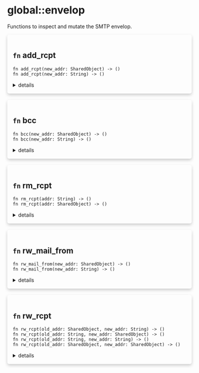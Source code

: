 # global::envelop

Functions to inspect and mutate the SMTP envelop.


<div markdown="span" style='box-shadow: 0 4px 8px 0 rgba(0,0,0,0.2); padding: 15px; border-radius: 5px;'>

<h2 class="func-name"> <code>fn</code> add_rcpt </h2>

```rust,ignore
fn add_rcpt(new_addr: SharedObject) -> ()
fn add_rcpt(new_addr: String) -> ()
```

<details>
<summary markdown="span"> details </summary>

Add a new recipient to the envelop. Note that this does not add
the recipient to the `To` header. Use `msg::add_rcpt` for that.

# Args

* `rcpt` - the new recipient to add.

# Effective smtp stage

All of them.

# Examples

```
#{
    connect: [
       // always deliver a copy of the message to "john.doe@example.com".
       action "rewrite envelop" || envelop::add_rcpt(address("john.doe@example.com")),
    ]
}
```
</details>

</div>
</br>

<div markdown="span" style='box-shadow: 0 4px 8px 0 rgba(0,0,0,0.2); padding: 15px; border-radius: 5px;'>

<h2 class="func-name"> <code>fn</code> bcc </h2>

```rust,ignore
fn bcc(new_addr: SharedObject) -> ()
fn bcc(new_addr: String) -> ()
```

<details>
<summary markdown="span"> details </summary>

Alias for `envelop::add_rcpt`.
</details>

</div>
</br>

<div markdown="span" style='box-shadow: 0 4px 8px 0 rgba(0,0,0,0.2); padding: 15px; border-radius: 5px;'>

<h2 class="func-name"> <code>fn</code> rm_rcpt </h2>

```rust,ignore
fn rm_rcpt(addr: String) -> ()
fn rm_rcpt(addr: SharedObject) -> ()
```

<details>
<summary markdown="span"> details </summary>

Remove a recipient from the envelop. Note that this does not remove
the recipient from the `To` header. Use `msg::rm_rcpt` for that.

# Args

* `rcpt` - the recipient to remove.

# Effective smtp stage

All of them.

# Examples

```
#{
    preq: [
       // never deliver to "john.doe@example.com".
       action "rewrite envelop" || envelop::rm_rcpt("john.doe@example.com"),
    ]
}
```
</details>

</div>
</br>

<div markdown="span" style='box-shadow: 0 4px 8px 0 rgba(0,0,0,0.2); padding: 15px; border-radius: 5px;'>

<h2 class="func-name"> <code>fn</code> rw_mail_from </h2>

```rust,ignore
fn rw_mail_from(new_addr: SharedObject) -> ()
fn rw_mail_from(new_addr: String) -> ()
```

<details>
<summary markdown="span"> details </summary>

Rewrite the sender received from the `MAIL FROM` command.

# Args

* `new_addr` - the new sender address to set.

# Effective smtp stage

`mail` and onwards.

# Examples

```
#{
    preq: [
       action "rewrite envelop" || envelop::rw_mail_from(address("unknown@example.com")),
    ]
}
```
</details>

</div>
</br>

<div markdown="span" style='box-shadow: 0 4px 8px 0 rgba(0,0,0,0.2); padding: 15px; border-radius: 5px;'>

<h2 class="func-name"> <code>fn</code> rw_rcpt </h2>

```rust,ignore
fn rw_rcpt(old_addr: SharedObject, new_addr: String) -> ()
fn rw_rcpt(old_addr: String, new_addr: SharedObject) -> ()
fn rw_rcpt(old_addr: String, new_addr: String) -> ()
fn rw_rcpt(old_addr: SharedObject, new_addr: SharedObject) -> ()
```

<details>
<summary markdown="span"> details </summary>

Replace a recipient received by a `RCPT TO` command.

# Args

* `old_addr` - the recipient to replace.
* `new_addr` - the new address to use when replacing `old_addr`.

# Effective smtp stage

`rcpt` and onwards.

# Examples

```
#{
    preq: [
       action "rewrite envelop" || envelop::rw_rcpt(address("john.doe@example.com"), "john.main@example.com"),
    ]
}
```
</details>

</div>
</br>
